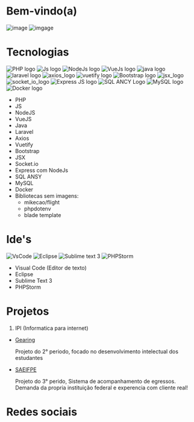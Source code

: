 # Bem-vindo(a)

![image](https://github-readme-stats.vercel.app/api?username=Guilhermevalenca&show_icons=true&theme=dracula)
![imgage](https://github-readme-stats.vercel.app/api/top-langs/?username=Guilhermevalenca&layout=compact&langs_count=7&theme=dracula)

# Tecnologias

![PHP logo](https://github.com/Guilhermevalenca/GuilhermeValenca/assets/56165820/aefdd29e-5af4-4bec-81f8-f4a1b8927b28) <!-- php -->
![Js logo](https://github.com/Guilhermevalenca/GuilhermeValenca/assets/56165820/e7bf569c-6360-4668-90c5-ee177ca94b43) <!-- js -->
![NodeJs logo](https://github.com/Guilhermevalenca/GuilhermeValenca/assets/56165820/c18f858a-0ba3-456d-be69-4947a51799aa) <!-- nodejs -->
![VueJs logo](https://github.com/Guilhermevalenca/GuilhermeValenca/assets/56165820/6dc1f93c-7ec8-4d89-8d0d-5c86ad0ad23a) <!-- vuejs -->
![java logo](https://github.com/Guilhermevalenca/GuilhermeValenca/assets/56165820/58a42aca-46a0-4928-bdac-d9faad857d27) <!-- java -->
![laravel logo](https://github.com/Guilhermevalenca/GuilhermeValenca/assets/56165820/92f69ab7-0be9-4bf9-a154-a349a5289ef5) <!-- laravel -->
![axios_logo](https://github.com/Guilhermevalenca/GuilhermeValenca/assets/56165820/09f6fa5e-6f99-4707-8bfd-d348d2026ea1) <!-- axios -->
![vuetify logo](https://github.com/Guilhermevalenca/GuilhermeValenca/assets/56165820/06df2d5c-24b0-470d-825f-7ef8b69e1c24) <!-- vuetify -->
![Bootstrap logo](https://github.com/Guilhermevalenca/GuilhermeValenca/assets/56165820/a8e1d62a-b2d7-4b70-b485-69921699ac0e) <!-- bootstrap -->
![jsx_logo](https://github.com/Guilhermevalenca/GuilhermeValenca/assets/56165820/40ccf3bc-f55d-4253-97c8-30f83f103fa3) <!-- jsx -->
![socket_io_logo](https://github.com/Guilhermevalenca/GuilhermeValenca/assets/56165820/cecdd3a1-89d7-47fd-8a5c-49a5abbabb46) <!-- socket io -->
![Express JS logo](https://github.com/Guilhermevalenca/GuilhermeValenca/assets/56165820/27b1c864-adcc-4345-823f-c49a0fa5acee) <!-- Express -->
![SQL ANCY Logo](https://github.com/Guilhermevalenca/GuilhermeValenca/assets/56165820/031fb5e8-e13b-40a5-95b8-e55d154ee799) <!-- Sql ancy -->
![MySQL logo](https://github.com/Guilhermevalenca/GuilhermeValenca/assets/56165820/73aef3cf-027c-4d99-897c-0400c1b42ac0) <!-- MySQL -->
![Docker logo](https://github.com/Guilhermevalenca/GuilhermeValenca/assets/56165820/8164a5d5-a023-454a-bdeb-08b7e0bc00ac) <!-- Docker -->




- PHP
- JS
- NodeJS
- VueJS
- Java
- Laravel
- Axios
- Vuetify
- Bootstrap
- JSX
- Socket.io
- Express com NodeJs
- SQL ANSY
- MySQL
- Docker
- Bibliotecas sem imagens:
  - mikecao/flight
  - phpdotenv
  - blade template

# Ide's

![VsCode](https://github.com/Guilhermevalenca/GuilhermeValenca/assets/56165820/79419871-6fec-4a20-8105-9fb30bef7625) <!-- vscode -->
![Eclipse](https://github.com/Guilhermevalenca/GuilhermeValenca/assets/56165820/6adb1a20-cde5-493e-845c-78bcf47fcf3f) <!-- eclipse -->
![Sublime text 3](https://github.com/Guilhermevalenca/GuilhermeValenca/assets/56165820/df8f1e69-cf6b-471e-9fdd-2fb1d151aed9) <!-- sublime text 3 -->
![PHPStorm](https://github.com/Guilhermevalenca/GuilhermeValenca/assets/56165820/b1426778-2503-4055-b692-77b8644138f1) <!-- phpStorm -->

- Visual Code (Editor de texto)
- Eclipse
- Sublime Text 3
- PHPStorm

# Projetos

1. IPI (Informatica para internet)

  - <a href='https://github.com/Guilhermevalenca/Gearing'> Gearing </a> <p>Projeto do 2° periodo, focado no desenvolvimento intelectual dos estudantes</p>
  - <a href='https://github.com/Guilhermevalenca/SAEIFPE'> SAEIFPE </a> <p>Projeto do 3° perido, Sistema de acompanhamento de egressos. Demanda da propria instituição federal e experencia com cliente real!</p>

# Redes sociais

<div display='flex'>
<!-- linkedin -->
<a href='https://www.linkedin.com/in/guilherme-valen%C3%A7a-2a38541a5/' ><img src='https://github.com/Guilhermevalenca/GuilhermeValenca/assets/56165820/053b8c6b-f9d5-4312-be67-7b447b2053dc' alt='' ></a>
<!-- instagram -->
<a href='https://www.instagram.com/guilherme_0601/'><img src='https://github.com/Guilhermevalenca/GuilhermeValenca/assets/56165820/0e03b914-2e19-44d5-831f-103308692cce' alt=''></a>
</div>
